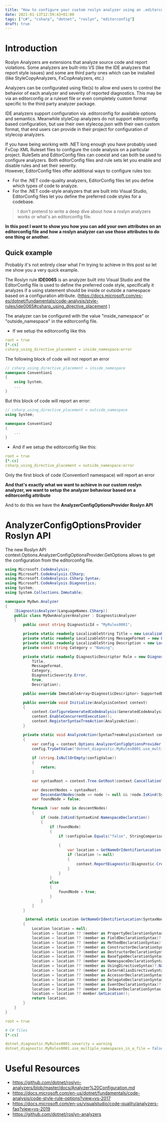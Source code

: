 ```yaml
---
title: "How to configure your custom roslyn analyzer using an .editorconfig file"
date: 2021-01-13T12:59:43+01:00
tags: ["c#", "csharp", "dotnet", "roslyn", "editorconfig"]
draft: true
---
```


# Introduction

Roslyn Analyzers are extensions that analyze source code and report violations. Some analyzers are built-into VS (like the IDE analyzers that report style issues) and some are third party ones which can be installed (like StyleCopyAnalyzers, FxCopAnalyzers, etc.)

Analyzers can be configurated using file(s) to allow end users to control the behavior of each analyzer and severity of reported diagnostics. This may be via an editorconfig or a ruleset file or even completely custom format specific to the third party analyzer package.   

IDE analyzers support configuration via .editorconfig for available options and semantics.
Meanwhile styleCop analyzers do not support editorconfig based configuration, but use their own stylecop.json with their own custom format, that end users can provide in their project for configuration of stylecop analyzers.

If you have being working with .NET long enough you have probably used FxCop XML Ruleset files to configure the code analysis on a particular project. RuleSets and EditorConfig files can coexist and can both be used to configure analyzers. Both editorConfig files and rule sets let you enable and disable rules and set their severity.   
However, EditorConfig files offer additional ways to configure rules too:
- For the .NET code-quality analyzers, EditorConfig files let you define which types of code to analyze.   
- For the .NET code-style analyzers that are built into Visual Studio, EditorConfig files let you define the preferred code styles for a codebase.   

> I don't pretend to write a deep dive about how a roslyn analyzers works or what's an editorconfig file.   
>

**In this post I want to show you how you can add your own attributes on an editorconfig file and how a roslyn analyzer can use those attributes to do one thing or another.**   

## Quick example

Probably it's not entirely clear what I'm trying to achieve in this post so let me show you a very quick example.

The Roslyn rule **IDE0065** is an analyzer built into Visual Studio and the EditorConfig file is used to define the preferred code style, specifically it analyzes if a using statement should be inside or outside a namespace based on a configuration attribute. (https://docs.microsoft.com/es-es/dotnet/fundamentals/code-analysis/style-rules/ide0065#csharp_using_directive_placement )

The analyzer can be configured with the value "inside_namespace" or "outside_namespace" in the editorconfig file.

- If we setup the editorconfig like this

```yaml
root = true
[*.cs]
csharp_using_directive_placement = inside_namespace:error
```
The following block of code will not report an error

```csharp
// csharp_using_directive_placement = inside_namespace
namespace Convention1
{
    using System;
    ...
}
```

But this block of code will report an error:

```csharp
// csharp_using_directive_placement = outside_namespace
using System;

namespace Convention2
{
    ...
}
```

- And if we setup the editorconfig like this:

```yaml
root = true
[*.cs]
csharp_using_directive_placement = outside_namespace:error
```
Only the first block of code (Convention1 namespace) will report an error


**And that's exactly what we want to achieve in our custom roslyn analyzer, we want to setup the analyzer behaviour based on a editorconfig attribute**

And to do this we have the **AnalyzerConfigOptionsProvider Roslyn API**


# AnalyzerConfigOptionsProvider Roslyn API

The new Roslyn API context.Options.AnalyzerConfigOptionsProvider.GetOptions allows to get the configuration from the editorconfig file.


```csharp
using Microsoft.CodeAnalysis;
using Microsoft.CodeAnalysis.CSharp;
using Microsoft.CodeAnalysis.CSharp.Syntax;
using Microsoft.CodeAnalysis.Diagnostics;
using System;
using System.Collections.Immutable;

namespace MyOwn.Analyzer
{
    [DiagnosticAnalyzer(LanguageNames.CSharp)]
    public class MyOwnAnalyzerAnalyzer : DiagnosticAnalyzer
    {
        public const string DiagnosticId = "MyRules0001";

        private static readonly LocalizableString Title = new LocalizableResourceString(nameof(Resources.AnalyzerTitle), Resources.ResourceManager, typeof(Resources));
        private static readonly LocalizableString MessageFormat = new LocalizableResourceString(nameof(Resources.AnalyzerMessageFormat), Resources.ResourceManager, typeof(Resources));
        private static readonly LocalizableString Description = new LocalizableResourceString(nameof(Resources.AnalyzerDescription), Resources.ResourceManager, typeof(Resources));
        private const string Category = "Naming";

        private static readonly DiagnosticDescriptor Rule = new DiagnosticDescriptor(DiagnosticId, 
            Title, 
            MessageFormat, 
            Category, 
            DiagnosticSeverity.Error, 
            true, 
            Description);

        public override ImmutableArray<DiagnosticDescriptor> SupportedDiagnostics => ImmutableArray.Create(Rule);

        public override void Initialize(AnalysisContext context)
        {
            context.ConfigureGeneratedCodeAnalysis(GeneratedCodeAnalysisFlags.None);
            context.EnableConcurrentExecution();
            context.RegisterSyntaxTreeAction(AnalyzeAction);
        }

        private static void AnalyzeAction(SyntaxTreeAnalysisContext context)
        {
            var config = context.Options.AnalyzerConfigOptionsProvider.GetOptions(context.Tree);
            config.TryGetValue("dotnet_diagnostic.MyRules0001.use_multiple_namespaces_in_a_file", out var configValue);
           
            if (string.IsNullOrEmpty(configValue))
            {
                return;
            }

            var syntaxRoot = context.Tree.GetRoot(context.CancellationToken);

            var descentNodes = syntaxRoot.
                DescendantNodes(node => node != null && !node.IsKind(SyntaxKind.ClassDeclaration));
            var foundNode = false;

            foreach (var node in descentNodes)
            {
                if (node.IsKind(SyntaxKind.NamespaceDeclaration))
                {
                    if (foundNode)
                    {
                        if (configValue.Equals("false", StringComparison.InvariantCultureIgnoreCase))
                        
                        {
                            var location = GetNameOrIdentifierLocation(node);
                            if (location != null)
                            {
                                context.ReportDiagnostic(Diagnostic.Create(Rule, Location.None));
                            }
                        }
                    }
                    else
                    {
                        foundNode = true;
                    }
                }
            }
        }

         internal static Location GetNameOrIdentifierLocation(SyntaxNode member)
        {
            Location location = null;
            location = location ?? (member as PropertyDeclarationSyntax)?.Identifier.GetLocation();
            location = location ?? (member as FieldDeclarationSyntax)?.Declaration?.Variables.FirstOrDefault()?.Identifier.GetLocation();
            location = location ?? (member as MethodDeclarationSyntax)?.Identifier.GetLocation();
            location = location ?? (member as ConstructorDeclarationSyntax)?.Identifier.GetLocation();
            location = location ?? (member as DestructorDeclarationSyntax)?.Identifier.GetLocation();
            location = location ?? (member as BaseTypeDeclarationSyntax)?.Identifier.GetLocation();
            location = location ?? (member as NamespaceDeclarationSyntax)?.Name.GetLocation();
            location = location ?? (member as UsingDirectiveSyntax)?.Name.GetLocation();
            location = location ?? (member as ExternAliasDirectiveSyntax)?.Identifier.GetLocation();
            location = location ?? (member as AccessorDeclarationSyntax)?.Keyword.GetLocation();
            location = location ?? (member as DelegateDeclarationSyntax)?.Identifier.GetLocation();
            location = location ?? (member as EventDeclarationSyntax)?.Identifier.GetLocation();
            location = location ?? (member as IndexerDeclarationSyntax)?.ThisKeyword.GetLocation();
            location = location ?? member.GetLocation();
            return location;
        }
    }
}
```

```yaml
root = true

# C# files
[*.cs]

dotnet_diagnostic.MyRules0001.severity = warning
dotnet_diagnostic.MyRules0001.use_multiple_namespaces_in_a_file = false
```


# Useful Resources
- https://github.com/dotnet/roslyn-analyzers/blob/master/docs/Analyzer%20Configuration.md
- https://docs.microsoft.com/en-us/dotnet/fundamentals/code-analysis/code-style-rule-options?view=vs-2017
- https://docs.microsoft.com/en-us/visualstudio/code-quality/analyzers-faq?view=vs-2019
- https://github.com/dotnet/roslyn-analyzers
